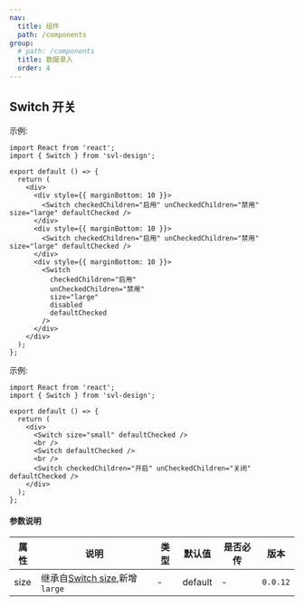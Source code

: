 ```yaml
---
nav:
  title: 组件
  path: /components
group:
  # path: /components
  title: 数据录入
  order: 4
---
```


## Switch 开关

示例:

```tsx
import React from 'react';
import { Switch } from 'svl-design';

export default () => {
  return (
    <div>
      <div style={{ marginBottom: 10 }}>
        <Switch checkedChildren="启用" unCheckedChildren="禁用" size="large" defaultChecked />
      </div>
      <div style={{ marginBottom: 10 }}>
        <Switch checkedChildren="启用" unCheckedChildren="禁用" size="large" defaultChecked />
      </div>
      <div style={{ marginBottom: 10 }}>
        <Switch
          checkedChildren="启用"
          unCheckedChildren="禁用"
          size="large"
          disabled
          defaultChecked
        />
      </div>
    </div>
  );
};
```

示例:

```tsx
import React from 'react';
import { Switch } from 'svl-design';

export default () => {
  return (
    <div>
      <Switch size="small" defaultChecked />
      <br />
      <Switch defaultChecked />
      <br />
      <Switch checkedChildren="开启" unCheckedChildren="关闭" defaultChecked />
    </div>
  );
};
```

#### 参数说明

| 属性 | 说明 | 类型 | 默认值 | 是否必传 | 版本 |
| --- | --- | --- | --- | --- | --- |
| size | 继承自[Switch size](https://4x.ant.design/components/switch-cn/#Switch),新增 `large` | - | default | - | `0.0.12` |
